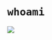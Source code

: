 # `whoami`

![](https://github-readme-stats.vercel.app/api?username=bjw-s&show_icons=true&hide_title=true&theme=solarized-dark&count_private=true&hide=stars)
